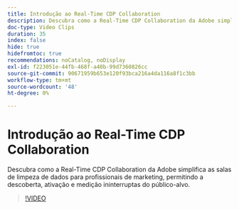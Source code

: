 ```yaml
---
title: Introdução ao Real-Time CDP Collaboration
description: Descubra como a Real-Time CDP Collaboration da Adobe simplifica as salas de limpeza de dados para profissionais de marketing, permitindo a descoberta, ativação e medição ininterruptas do público-alvo.
doc-type: Video Clips
duration: 35
index: false
hide: true
hidefromtoc: true
recommendations: noCatalog, noDisplay
exl-id: f223051e-44fb-468f-a40b-99d7360826cc
source-git-commit: 90671959b653e120f93bca216a4da116a8f1c3bb
workflow-type: tm+mt
source-wordcount: '48'
ht-degree: 0%

---
```


# Introdução ao Real-Time CDP Collaboration

Descubra como a Real-Time CDP Collaboration da Adobe simplifica as salas de limpeza de dados para profissionais de marketing, permitindo a descoberta, ativação e medição ininterruptas do público-alvo.

<!-- 65_OS511_3442426_34_introduction-to-realtime-cdp-collaboration -->
>[!VIDEO](https://video.tv.adobe.com/v/3459971/?learn=on&enablevpops=true&captions=por_br)
